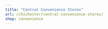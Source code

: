 ```yaml
---
title: "Central Convenience Stores"
url: /chichester/central-convenience-stores/
shop: convenience
---
```

